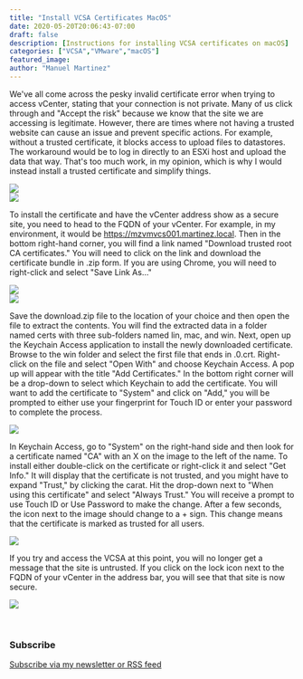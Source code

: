 ```yaml
---
title: "Install VCSA Certificates MacOS"
date: 2020-05-20T20:06:43-07:00
draft: false
description: [Instructions for installing VCSA certificates on macOS]
categories: ["VCSA","VMware","macOS"]
featured_image:
author: "Manuel Martinez"
---
```


We've all come across the pesky invalid certificate error when trying to access vCenter, stating that your connection is not private. Many of us click through and "Accept the risk" because we know that the site we are accessing is legitimate. However, there are times where not having a trusted website can cause an issue and prevent specific actions. For example, without a trusted certificate, it blocks access to upload files to datastores. The workaround would be to log in directly to an ESXi host and upload the data that way. That's too much work, in my opinion, which is why I would instead install a trusted certificate and simplify things.

<img src = "/images/2020/2020-05/vcsaCertMac01.png"></img>
<br>
<img src = "/images/2020/2020-05/vcsaCertMac02.png"></img>

To install the certificate and have the vCenter address show as a secure site, you need to head to the FQDN of your vCenter. For example, in my environment, it would be https://mzvmvcs001.martinez.local. Then in the bottom right-hand corner, you will find a link named "Download trusted root CA certificates." You will need to click on the link and download the certificate bundle in .zip form. If you are using Chrome, you will need to right-click and select "Save Link As..." 

<img src = "/images/2020/2020-05/vcsaCertMac03.png"></img>
<br>
<img src = "/images/2020/2020-05/vcsaCertMac04.png"></img>

Save the download.zip file to the location of your choice and then open the file to extract the contents. You will find the extracted data in a folder named certs with three sub-folders named lin, mac, and win. Next, open up the Keychain Access application to install the newly downloaded certificate. Browse to the win folder and select the first file that ends in .0.crt. Right-click on the file and select "Open With" and choose Keychain Access.
A pop up will appear with the title "Add Certificates." In the bottom right corner will be a drop-down to select which Keychain to add the certificate. You will want to add the certificate to "System" and click on "Add," you will be prompted to either use your fingerprint for Touch ID or enter your password to complete the process.

<img src = "/images/2020/2020-05/vcsaCertMac05.png"></img>

In Keychain Access, go to "System" on the right-hand side and then look for a certificate named "CA" with an X on the image to the left of the name. To install either double-click on the certificate or right-click it and select "Get Info." It will display that the certificate is not trusted, and you might have to expand "Trust," by clicking the carat. Hit the drop-down next to "When using this certificate" and select "Always Trust." You will receive a prompt to use Touch ID or Use Password to make the change. After a few seconds, the icon next to the image should change to a + sign. This change means that the certificate is marked as trusted for all users.

<img src = "/images/2020/2020-05/vcsaCertMac06.png"></img>

If you try and access the VCSA at this point, you will no longer get a message that the site is untrusted. If you click on the lock icon next to the FQDN of your vCenter in the address bar, you will see that that site is now secure.

<img src = "/images/2020/2020-05/vcsaCertMac07.png"></img>

<br>
<h3>Subscribe</h3>
<p><a href="/subscribe">Subscribe via my newsletter or RSS feed</a></p>
